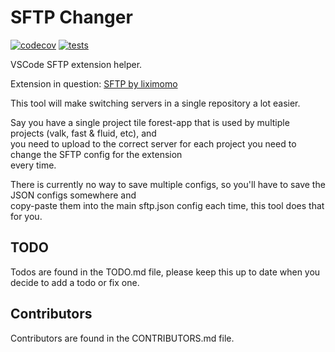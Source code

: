 # SFTP Changer
[![codecov](https://codecov.io/gh/laetificat/sftpswitcher/branch/dev/graph/badge.svg)](https://codecov.io/gh/laetificat/sftpswitcher)
[![tests](https://github.com/laetificat/sftpswitcher/workflows/Testing/badge.svg)](https://github.com/laetificat/sftpswitcher/actions?query=workflow%3ATesting)

VSCode SFTP extension helper.

Extension in question: [SFTP by liximomo](https://marketplace.visualstudio.com/items?itemName=liximomo.sftp)

This tool will make switching servers in a single repository a lot easier.  

Say you have a single project tile forest-app that is used by multiple projects  (valk, fast & fluid, etc), and  
you need to upload to the correct server for each project you need to change the SFTP config for the extension  
every time.  

There is currently no way to save multiple configs, so you'll have to save the JSON configs somewhere and  
copy-paste them into the main sftp.json config each time, this tool does that for you.

## TODO
Todos are found in the TODO.md file, please keep this up to date when you decide to add a todo or fix one.

## Contributors
Contributors are found in the CONTRIBUTORS.md file.